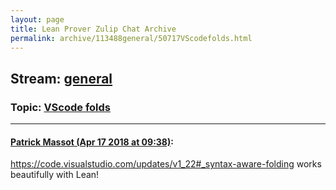```yaml
---
layout: page
title: Lean Prover Zulip Chat Archive 
permalink: archive/113488general/50717VScodefolds.html
---
```


## Stream: [general](index.html)
### Topic: [VScode folds](50717VScodefolds.html)

---

#### [Patrick Massot (Apr 17 2018 at 09:38)](https://leanprover.zulipchat.com/#narrow/stream/113488-general/topic/VScode%20folds/near/125186341):
https://code.visualstudio.com/updates/v1_22#_syntax-aware-folding works beautifully with Lean!


